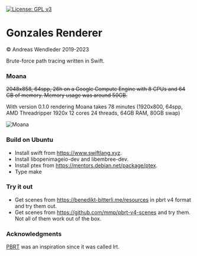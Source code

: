 [![License: GPL v3](https://img.shields.io/badge/License-GPLv3-blue.svg)](https://www.gnu.org/licenses/gpl-3.0)
<!-- [![Build Status](https://github.com/gonsolo/gonzales/actions/workflows/main.yml/badge.svg)](https://github.com/gonsolo/gonzales/actions/workflows/main.yml) -->

# Gonzales Renderer

© Andreas Wendleder 2019-2023

Brute-force path tracing written in Swift.

### Moana

~~2048x858, 64spp, 26h on a Google Compute Engine with 8 CPUs and 64 GB of memory.
Memory usage was around 50GB.~~

With version 0.1.0 rendering Moana takes 78 minutes (1920x800, 64spp, AMD Threadripper 1920x 12 cores 24 threads, 64GB RAM, 80GB swap)

![Moana](Images/moana.png)

### Build on Ubuntu

- Install swift from https://www.swiftlang.xyz.
- Install libopenimageio-dev and libembree-dev.
- Install ptex from https://mentors.debian.net/package/ptex.
- Type make

### Try it out

- Get scenes from https://benedikt-bitterli.me/resources in pbrt v4 format and try them out.
- Get scenes from https://github.com/mmp/pbrt-v4-scenes and try them. Not all of them work out of the box.

### Acknowledgments

[PBRT](https://www.pbr-book.org/) was an inspiration since it was called lrt.
